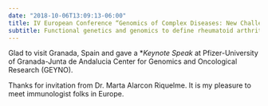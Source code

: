 ```yaml
---
date: "2018-10-06T13:09:13-06:00"
title: IV European Conference “Genomics of Complex Diseases: New Challenges”
subtitle: Functional genetics and genomics to define rheumatoid arthritis
---
```


Glad to visit Granada, Spain and gave a **Keynote Speak* at Pfizer-University of Granada-Junta de Andalucia Center for Genomics and Oncological Research (GEYNO).

Thanks for invitation from Dr. Marta Alarcon Riquelme. It is my pleasure to meet immunologist folks in Europe. 

